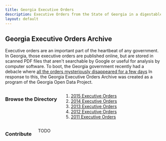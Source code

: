 ```yaml
---
title: Georgia Executive Orders
description: Executive Orders from the State of Georgia in a digestable format.
layout: default
---
```


## Georgia Executive Orders Archive

Executive orders are an important part of the heartbeat of any government. In Georgia, those
executive orders are published online, but are stored in scanned PDF files that aren't searchable
by Google or useful for analysis by computer software. To boot, the Georgia government recently had
a debacle where [all the orders mysteriously disappeared for a few days](http://sunlightfoundation.com/blog/2014/08/06/the-case-of-the-missing-executive-orders-a-lack-of-transparency-in-georgias-government/)
In response to this, the Georgia Executive Orders Archive was created as a program of the Georgia
Open Data Project.

<div class="row">
<div class="columns small-12 medium-6 archive-directory">

<h3>Browse the Directory</h3>

<ol>
<li><a href="/orders/2015">2015 Executive Orders</a></li>
<li><a href="/orders/2014">2014 Executive Orders</a></li>
<li><a href="/orders/2013">2013 Executive Orders</a></li>
<li><a href="/orders/2012">2012 Executive Orders</a></li>
<li><a href="/orders/2011">2011 Executive Orders</a></li>
</ol>

</div>

<div class="columns small-12 medium-6">

<h3>Contribute</h3>

TODO

</div>
</div>
